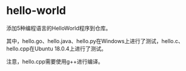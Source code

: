 # hello-world
添加5种编程语言的HelloWorld程序到仓库。

其中，hello.go、hello.java、hello.py在Windows上进行了测试，hello.c、hello.cpp在Ubuntu 18.0.4上进行了测试。

注意，hello.cpp需要使用g++进行编译。
